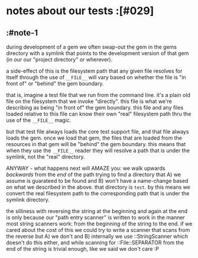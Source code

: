 # notes about our tests :[#029]

## :#note-1

during development of a gem we often swap-out the gem in the gems
directory with a symlink that points to the development version of
that gem (in our our "project directory" or wherever).

a side-effect of this is the filesystem path that any given file
resolves for itself through the use of `__FILE__` will vary based
on whether the file is "in front of" or "behind" the gem boundary.

that is, imagine a test file that we run from the command line. it's
a plain old file on the filesystem that we invoke "directly". this
file is what we're describing as being "in front of" the gem
boundary. this file and any files loaded relative to this file can
know their own "real" filesystem path thru the use of the `__FILE__`
magic.

but that test file always loads the core test support file, and that
file always loads the gem. once we load that gem, the files that are
loaded from the resources in that gem will be "behind" the gem
boundary. this means that when they use the `__FILE__` reader they
will resolve a path that is under the symlink, not the "real"
directory.

ANYWAY - what happens next will AMAZE you: we walk upwards
*backwards* from the *end* of the path trying to find a directory
that A) we assume is guarateed to be found and B) won't have a
name-change based on what we described in the above. that directory
is `test`. by this means we convert the real filesystem path to the
corresponding path that is under the symlink directory.

the silliness with reversing the string at the beginning and again
at the end is only because our "path entry scanner" is written to
work in the manner most string scanners work: from the beginning of
the string to the end. if we cared about the cost of this we could
try to write a scanner that scans from the reverse but A) we don't
and B) internally we use ::StringScanner which doesn't do this
either, and while scanning for ::File::SEPARATOR from the end of the
string is trivial enough, like we said we don't care :P
